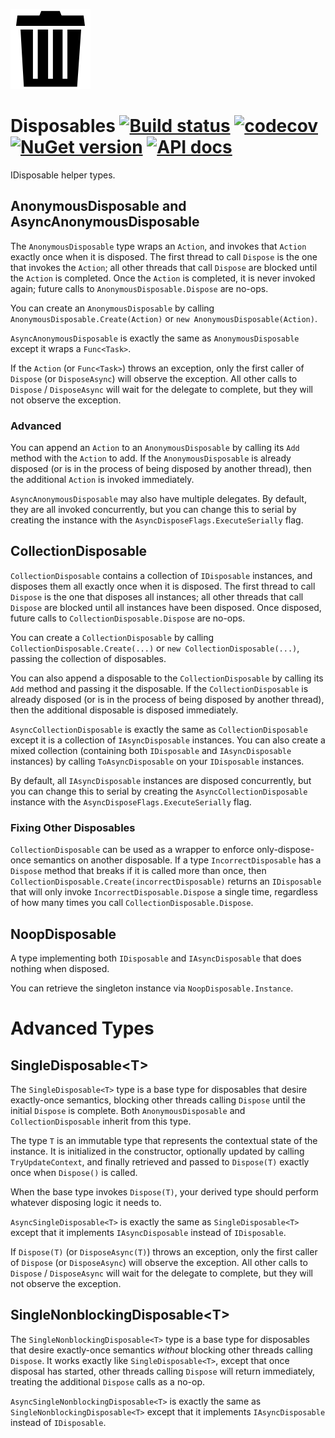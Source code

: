 ![Logo](src/icon.png)

# Disposables [![Build status](https://github.com/StephenCleary/Disposables/workflows/Build/badge.svg)](https://github.com/StephenCleary/Disposables/actions?query=workflow%3ABuild) [![codecov](https://codecov.io/gh/StephenCleary/Disposables/branch/master/graph/badge.svg)](https://codecov.io/gh/StephenCleary/Disposables) [![NuGet version](https://badge.fury.io/nu/Nito.Disposables.svg)](https://www.nuget.org/packages/Nito.Disposables) [![API docs](https://img.shields.io/badge/API-dotnetapis-blue.svg)](http://dotnetapis.com/pkg/Nito.Disposables)
IDisposable helper types.

## AnonymousDisposable and AsyncAnonymousDisposable

The `AnonymousDisposable` type wraps an `Action`, and invokes that `Action` exactly once when it is disposed. The first thread to call `Dispose` is the one that invokes the `Action`; all other threads that call `Dispose` are blocked until the `Action` is completed. Once the `Action` is completed, it is never invoked again; future calls to `AnonymousDisposable.Dispose` are no-ops.

You can create an `AnonymousDisposable` by calling `AnonymousDisposable.Create(Action)` or `new AnonymousDisposable(Action)`.

`AsyncAnonymousDisposable` is exactly the same as `AnonymousDisposable` except it wraps a `Func<Task>`.

If the `Action` (or `Func<Task>`) throws an exception, only the first caller of `Dispose` (or `DisposeAsync`) will observe the exception. All other calls to `Dispose` / `DisposeAsync` will wait for the delegate to complete, but they will not observe the exception.

### Advanced

You can append an `Action` to an `AnonymousDisposable` by calling its `Add` method with the `Action` to add. If the `AnonymousDisposable` is already disposed (or is in the process of being disposed by another thread), then the additional `Action` is invoked immediately.

`AsyncAnonymousDisposable` may also have multiple delegates. By default, they are all invoked concurrently, but you can change this to serial by creating the instance with the `AsyncDisposeFlags.ExecuteSerially` flag.

## CollectionDisposable

`CollectionDisposable` contains a collection of `IDisposable` instances, and disposes them all exactly once when it is disposed. The first thread to call `Dispose` is the one that disposes all instances; all other threads that call `Dispose` are blocked until all instances have been disposed. Once disposed, future calls to `CollectionDisposable.Dispose` are no-ops.

You can create a `CollectionDisposable` by calling `CollectionDisposable.Create(...)` or `new CollectionDisposable(...)`, passing the collection of disposables.

You can also append a disposable to the `CollectionDisposable` by calling its `Add` method and passing it the disposable. If the `CollectionDisposable` is already disposed (or is in the process of being disposed by another thread), then the additional disposable is disposed immediately.

`AsyncCollectionDisposable` is exactly the same as `CollectionDisposable` except it is a collection of `IAsyncDisposable` instances. You can also create a mixed collection (containing both `IDisposable` and `IAsyncDisposable` instances) by calling `ToAsyncDisposable` on your `IDisposable` instances.

By default, all `IAsyncDisposable` instances are disposed concurrently, but you can change this to serial by creating the `AsyncCollectionDisposable` instance with the `AsyncDisposeFlags.ExecuteSerially` flag.

### Fixing Other Disposables

`CollectionDisposable` can be used as a wrapper to enforce only-dispose-once semantics on another disposable. If a type `IncorrectDisposable` has a `Dispose` method that breaks if it is called more than once, then `CollectionDisposable.Create(incorrectDisposable)` returns an `IDisposable` that will only invoke `IncorrectDisposable.Dispose` a single time, regardless of how many times you call `CollectionDisposable.Dispose`.

## NoopDisposable

A type implementing both `IDisposable` and `IAsyncDisposable` that does nothing when disposed.

You can retrieve the singleton instance via `NoopDisposable.Instance`.

# Advanced Types

## SingleDisposable&lt;T&gt;

The `SingleDisposable<T>` type is a base type for disposables that desire exactly-once semantics, blocking other threads calling `Dispose` until the initial `Dispose` is complete. Both `AnonymousDisposable` and `CollectionDisposable` inherit from this type.

The type `T` is an immutable type that represents the contextual state of the instance. It is initialized in the constructor, optionally updated by calling `TryUpdateContext`, and finally retrieved and passed to `Dispose(T)` exactly once when `Dispose()` is called.

When the base type invokes `Dispose(T)`, your derived type should perform whatever disposing logic it needs to.

`AsyncSingleDisposable<T>` is exactly the same as `SingleDisposable<T>` except that it implements `IAsyncDisposable` instead of `IDisposable`.

If `Dispose(T)` (or `DisposeAsync(T)`) throws an exception, only the first caller of `Dispose` (or `DisposeAsync`) will observe the exception. All other calls to `Dispose` / `DisposeAsync` will wait for the delegate to complete, but they will not observe the exception.

## SingleNonblockingDisposable&lt;T&gt;

The `SingleNonblockingDisposable<T>` type is a base type for disposables that desire exactly-once semantics *without* blocking other threads calling `Dispose`. It works exactly like `SingleDisposable<T>`, except that once disposal has started, other threads calling `Dispose` will return immediately, treating the additional `Dispose` calls as a no-op.

`AsyncSingleNonblockingDisposable<T>` is exactly the same as `SingleNonblockingDisposable<T>` except that it implements `IAsyncDisposable` instead of `IDisposable`.